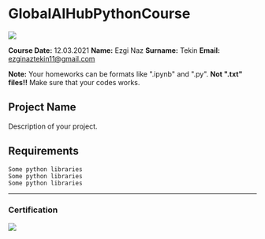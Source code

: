 # GlobalAIHubPythonCourse

![](img/newlogo.png)

**Course Date:** 12.03.2021 
**Name:** Ezgi Naz 
**Surname:** Tekin 
**Email:** ezginaztekin11@gmail.com  

**Note:** Your homeworks can be formats like ".ipynb" and ".py". **Not ".txt" files!!** Make sure that your codes works.  

## Project Name
Description of your project.

## Requirements
```
Some python libraries
Some python libraries
Some python libraries
```
---

### Certification
![](img/TopLearnerCertificate.png)

